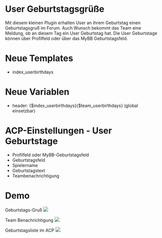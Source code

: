 # User Geburtstagsgrüße
Mit diesem kleinen Plugin erhalten User an ihrem Geburtstag einen Geburtstagsgruß im Forum. Auch Wunsch bekommt das Team eine Meldung, ob an diesem Tag ein User Geburtstag hat. Die User Geburtstage können über Profilfeld oder über das MyBB Geburtstagsfeld.

# Neue Templates
- index_userbirthdays

# Neue Variablen
- header: {$index_userbirthdays}{$team_userbirthdays} (global einsetzbar)

# ACP-Einstellungen - User Geburtstage
- Profilfeld oder MyBB-Geburtstagsfeld
- Geburtstagsfeld
- Spielername
- Geburtstagstext
- Teambenachrichtigung

# Demo 
Geburtstags-Gruß
<img src="https://stormborn.at/plugins/birthday_index.png" />

Team Benachrichtigung
<img src="https://stormborn.at/plugins/birthday_team.png" />

Geburtstagsliste im ACP
<img src="https://stormborn.at/plugins/birthday_acp.png" />
